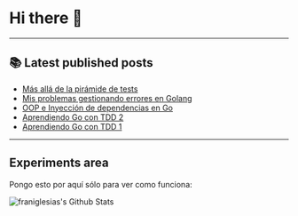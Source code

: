 # Hi there 👋

<!--
**franiglesias/franiglesias** is a ✨ _special_ ✨ repository because its `README.md` (this file) appears on your GitHub profile.

Here are some ideas to get you started:

- 🔭 I’m currently working on ...
- 🌱 I’m currently learning ...
- 👯 I’m looking to collaborate on ...
- 🤔 I’m looking for help with ...
- 💬 Ask me about ...
- 📫 How to reach me: ...
- 😄 Pronouns: ...
- ⚡ Fun fact: ...
-->


---

## 📚 Latest published posts
<!-- TB-FEED:START -->
- [Más allá de la pirámide de tests](https://franiglesias.github.io/beyond-test-pyramid/)
- [Mis problemas gestionando errores en Golang](https://franiglesias.github.io/golang-managing-errors/)
- [OOP e Inyección de dependencias en Go](https://franiglesias.github.io/dependency-injection-golang/)
- [Aprendiendo Go con TDD 2](https://franiglesias.github.io/learning-go-2/)
- [Aprendiendo Go con TDD 1](https://franiglesias.github.io/learning-go-1/)
<!-- TB-FEED:END -->


---

## Experiments area

Pongo esto por aquí sólo para ver como funciona:

<img alt="franiglesias's Github Stats" src="https://github-readme-stats.vercel.app/api?username=franiglesias&show_icons=true&hide_border=true" />
